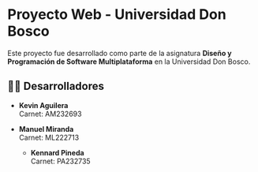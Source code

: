 # Proyecto Web - Universidad Don Bosco

Este proyecto fue desarrollado como parte de la asignatura **Diseño y Programación de Software Multiplataforma** en la Universidad Don Bosco.

## 👨‍💻 Desarrolladores

- **Kevin Aguilera**  
  Carnet: AM232693

- **Manuel Miranda**  
  Carnet: ML222713
  
  - **Kennard Pineda**  
  Carnet: PA232735
